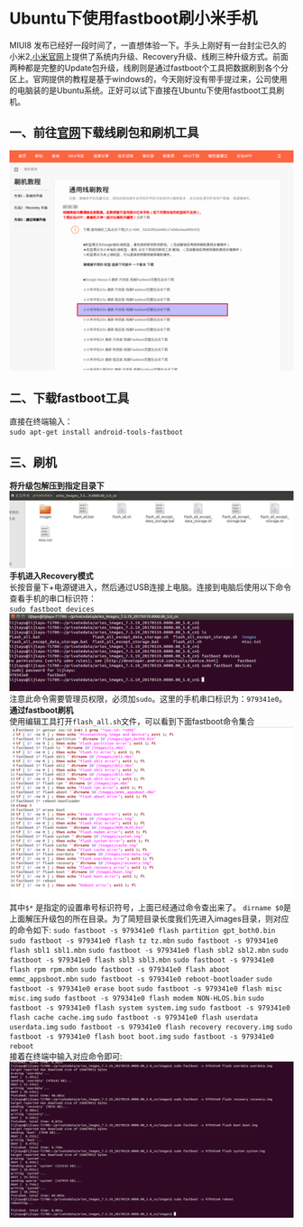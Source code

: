 # Ubuntu下使用fastboot刷小米手机  
MIUI8 发布已经好一段时间了，一直想体验一下。手头上刚好有一台封尘已久的小米2,[小米官网](http://www.miui.com/shuaji-393.html)上提供了系统内升级、Recovery升级、线刷三种升级方式。前面两种都是完整的Update包升级，线刷则是通过fastboot个工具把数据刷到各个分区上。官网提供的教程是基于windows的，今天刚好没有带手提过来，公司使用的电脑装的是Ubuntu系统。正好可以试下直接在Ubuntu下使用fastboot工具刷机。  
## 一、前往[官网](http://www.miui.com/shuaji-393.html)下载线刷包和刷机工具
![官网下载下载线刷包](xiaomi_update_zip.png)   

## 二、下载fastboot工具  
直接在终端输入：  
`sudo apt-get install android-tools-fastboot`

## 三、刷机  
**将升级包解压到指定目录下**  
![升级包内容](unzip.png)  
**手机进入Recovery模式**  
长按音量下+电源键进入，然后通过USB连接上电脑。连接到电脑后使用以下命令查看手机的串口标识符：  
`sudo fastboot devices`    
![查看手机串口标识符](fastboot_devices.png)    
注意此命令需要管理员权限，必须加`sudo`。这里的手机串口标识为：`979341e0`。
**通过fastboot刷机**   
使用编辑工具打开`flash_all.sh`文件，可以看到下面fastboot命令集合   
![fastboot命令集合](fastboot_cmd.png)  
其中`$*` 是指定的设置串号标识符号，上面已经通过命令查出来了。 `dirname $0`是上面解压升级包的所在目录。为了简短目录长度我们先进入images目录，则对应的命令如下:
`sudo fastboot -s 979341e0 flash partition gpt_both0.bin`
`sudo fastboot -s 979341e0 flash tz tz.mbn`
`sudo fastboot -s 979341e0 flash sbl1 sbl1.mbn`
`sudo fastboot -s 979341e0 flash sbl2 sbl2.mbn`
`sudo fastboot -s 979341e0 flash sbl3 sbl3.mbn`
`sudo fastboot -s 979341e0 flash rpm rpm.mbn`
`sudo fastboot -s 979341e0 flash aboot emmc_appsboot.mbn`
`sudo fastboot -s 979341e0 reboot-bootloader`
`sudo fastboot -s 979341e0 erase boot`
`sudo fastboot -s 979341e0 flash misc misc.img`
`sudo fastboot -s 979341e0 flash modem NON-HLOS.bin`
`sudo fastboot -s 979341e0 flash system system.img`
`sudo fastboot -s 979341e0 flash cache cache.img`
`sudo fastboot -s 979341e0 flash userdata userdata.img`
`sudo fastboot -s 979341e0 flash recovery recovery.img`
`sudo fastboot -s 979341e0 flash boot boot.img`
`sudo fastboot -s 979341e0 reboot `  
接着在终端中输入对应命令即可:  
![在终端输入fastboot命令](fastboot_cmd_result.png)

